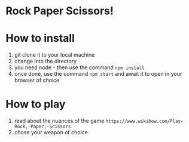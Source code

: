 # Rock Paper Scissors!
# How to install
1. git clone it to your local machine
1. change into the directory
1. you need node - then use the command `npm install`
1. once done, use the command `npm start` and await it to open in your browser of choice
# How to play
1. read about the nuances of the game ``https://www.wikihow.com/Play-Rock,-Paper,-Scissors``
1. chose your weapon of choice
